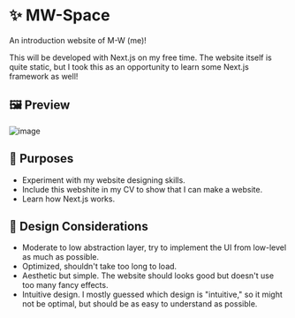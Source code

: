 # ✨ MW-Space
An introduction website of M-W (me)!

This will be developed with Next.js on my free time. The website itself is quite static, but I took this as an opportunity to learn some Next.js framework as well!

## 🖼️ Preview
![image](https://github.com/user-attachments/assets/8751d902-7d00-4964-bb33-809b6a4acec0)

## 🎯 Purposes
* Experiment with my website designing skills.
* Include this webshite in my CV to show that I can make a website.
* Learn how Next.js works.

## 🤔 Design Considerations
* Moderate to low abstraction layer, try to implement the UI from low-level as much as possible.
* Optimized, shouldn't take too long to load.
* Aesthetic but simple. The website should looks good but doesn't use too many fancy effects.
* Intuitive design. I mostly guessed which design is "intuitive," so it might not be optimal, but should be as easy to understand as possible.  
